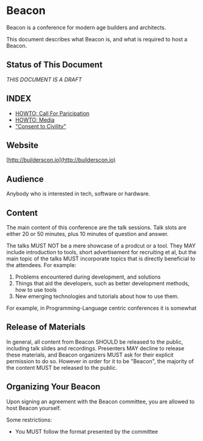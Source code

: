 # Beacon

Beacon is a conference for modern age builders and architects.

This document describes what Beacon is, and what is required to host a Beacon.

## Status of This Document

*THIS DOCUMENT IS A DRAFT*

## INDEX

* [HOWTO: Call For Paricipation](HOWTO-CFP.md)
* [HOWTO: Media](HOWTO-Media.md)
* ["Consent to Civility"](Consent-to-Civility.md)

## Website

[http://builderscon.io](http://builderscon.io)

## Audience

Anybody who is interested in tech, software or hardware.

## Content

The main content of this conference are the talk sessions. Talk slots are either 20 or 50 minutes, plus 10 minutes of question and answer.

The talks MUST NOT be a mere showcase of a prodcut or a tool. They MAY include introduction to tools, short advertisement for recruiting et al, but the main topic of the talks MUST incorporate topics that is directly beneficial to the attendees. For example:

1. Problems encountered during development, and solutions
2. Things that aid the developers, such as better development methods, how to use tools
3. New emerging technologies and tutorials about how to use them.

For example, in Programming-Language centric conferences it is somewhat

## Release of Materials

In general, all content from Beacon SHOULD be released to the public, including talk slides and recordings. Presenters MAY decline to release these materials, and Beacon organizers MUST ask for their explicit permission to do so. However in order for it to be "Beacon", the majority of the content MUST be released to the public.

## Organizing Your Beacon

Upon signing an agreement with the Beacon committee, you are allowed to host
Beacon yourself.

Some restrictions:

* You MUST follow the format presented by the committee

